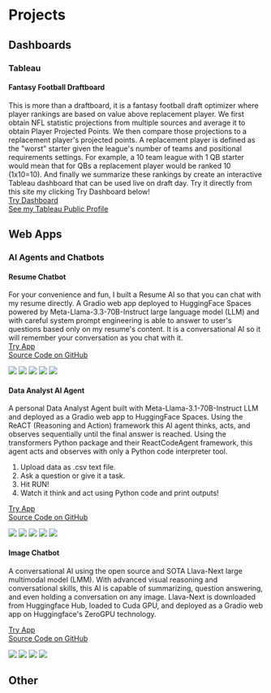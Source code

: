 # Projects
## Dashboards
### Tableau
#### Fantasy Football Draftboard
This is more than a draftboard, it is a fantasy football draft optimizer where player rankings are based on value above replacement player. We first obtain NFL statistic projections from multiple sources and average it to obtain Player Projected Points. We then compare those projections to a replacement player's projected points. A replacement player is defined as the "worst" starter given the league's number of teams and positional requirements settings. For example, a 10 team league with 1 QB starter would mean that for QBs a replacement player would be ranked 10 (1x10=10). And finally we summarize these rankings by create an interactive Tableau dashboard that can be used live on draft day. Try it directly from this site my clicking Try Dashboard below!
<br> 
<a href="FantasyFootballDraftboard">Try Dashboard</a><br>
<a href="https://public.tableau.com/app/profile/davor.kondic/vizzes">See my Tableau Public Profile</a><br>
## Web Apps
### AI Agents and Chatbots
#### Resume Chatbot

For your convenience and fun, I built a Resume AI so that you can chat with my resume directly. A Gradio web app deployed to HuggingFace Spaces powered by Meta-Llama-3.3-70B-Instruct large language model (LLM) and with careful system prompt engineering is able to answer to user's questions based only on my resume's content. It is a conversational AI so it will remember your conversation as you chat with it. 
<br>
<a href="ResumeChatbot">Try App</a><br>
<a href="https://github.com/Dacho688/ResumeChatbot">Source Code on GitHub</a>

![](https://img.shields.io/badge/Meta_Llama-white?logo=meta&logoColor=black) ![](https://img.shields.io/badge/Python-white?logo=Python) ![](https://img.shields.io/badge/PyTorch-white?logo=pytorch) ![](https://img.shields.io/badge/HuggingFace_Hub-white?logo=huggingface) ![](https://img.shields.io/badge/Gradio-white?logo=gradio)

#### Data Analyst AI Agent

A personal Data Analyst Agent built with Meta-Llama-3.1-70B-Instruct LLM and deployed as a Gradio web app to HuggingFace Spaces. Using the ReACT (Reasoning and Action) framework this AI agent thinks, acts, and observes sequentially until the final answer is reached. Using the transformers Python package and their ReactCodeAgent framework, this agent acts and observes with only a Python code interpreter tool. 

1. Upload data as .csv text file.
2. Ask a question or give it a task.
3. Hit RUN!
4. Watch it think and act using Python code and print outputs!
   
<a href="DataAnalyst">Try App</a><br>
<a href="https://github.com/Dacho688/Data_Analyst">Source Code on GitHub</a>

![](https://img.shields.io/badge/Meta_Llama-white?logo=meta&logoColor=black) ![](https://img.shields.io/badge/Python-white?logo=Python) ![](https://img.shields.io/badge/PyTorch-white?logo=pytorch) ![](https://img.shields.io/badge/HuggingFace_Transformers-white?logo=huggingface) ![](https://img.shields.io/badge/Gradio-white?logo=gradio)

#### Image Chatbot
A conversational AI using the open source and SOTA Llava-Next large multimodal model (LMM). With advanced visual reasoning and conversational skills, this AI is capable of summarizing, question answering, and even holding a conversation on any image. Llava-Next is downloaded from Huggingface Hub, loaded to Cuda GPU, and deployed as a Gradio web app on Huggingface's ZeroGPU technology. 

<a href="ImageChatbot">Try App</a><br>
<a href="https://github.com/Dacho688/ImageChatbot">Source Code on GitHub</a>

![](https://img.shields.io/badge/Python-white?logo=Python) ![](https://img.shields.io/badge/PyTorch-white?logo=pytorch) ![](https://img.shields.io/badge/HuggingFace_Transformers-white?logo=huggingface) ![](https://img.shields.io/badge/Gradio-white?logo=gradio)

## Other


